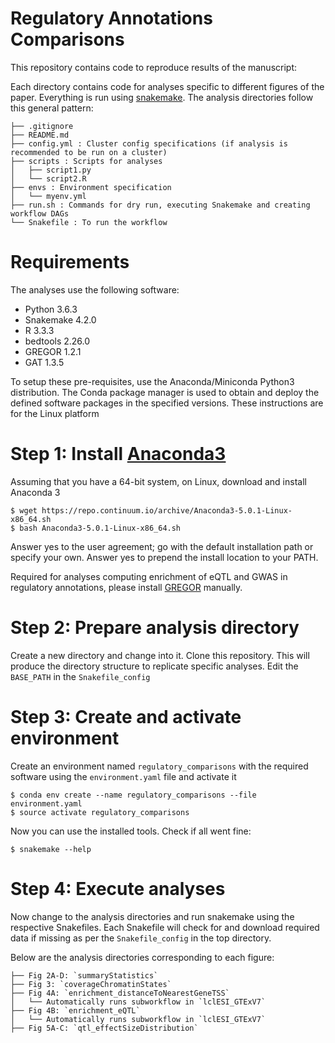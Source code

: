 # Regulatory Annotations Comparisons
This repository contains code to reproduce results of the manuscript:

Each directory contains code for analyses specific to different figures of the paper. Everything is run using [snakemake](http://snakemake.readthedocs.io/en/latest/). The analysis directories follow this general pattern:
```	
├── .gitignore
├── README.md
├── config.yml : Cluster config specifications (if analysis is recommended to be run on a cluster)
├── scripts : Scripts for analyses
│   ├── script1.py
│   └── script2.R
├── envs : Environment specification 
│   └── myenv.yml
├── run.sh : Commands for dry run, executing Snakemake and creating workflow DAGs
└── Snakefile : To run the workflow
```

# Requirements

The analyses use the following software:

* Python 3.6.3
* Snakemake 4.2.0
* R 3.3.3	
* bedtools 2.26.0
* GREGOR 1.2.1
* GAT 1.3.5

To setup these pre-requisites, use the Anaconda/Miniconda Python3 distribution. The Conda package manager is used to obtain and deploy the defined software packages in the specified versions. These instructions are for the Linux platform
	
# Step 1: Install [Anaconda3](https://conda.io/docs/user-guide/install/index.html)
Assuming that you have a 64-bit system, on Linux, download and install Anaconda 3
```
$ wget https://repo.continuum.io/archive/Anaconda3-5.0.1-Linux-x86_64.sh
$ bash Anaconda3-5.0.1-Linux-x86_64.sh
```
Answer yes to the user agreement; go with the default installation path or specify your own. Answer yes to prepend the install location to your PATH.

Required for analyses computing enrichment of eQTL and GWAS in regulatory annotations, please install [GREGOR](https://genome.sph.umich.edu/wiki/GREGOR) manually.

# Step 2: Prepare analysis directory
Create a new directory and change into it.
Clone this repository. This will produce the directory structure to replicate specific analyses. Edit the `BASE_PATH` in the `Snakefile_config`

# Step 3: Create and activate environment
Create an environment named `regulatory_comparisons` with the required software using the `environment.yaml` file and activate it
```
$ conda env create --name regulatory_comparisons --file environment.yaml
$ source activate regulatory_comparisons
```
Now you can use the installed tools. Check if all went fine:
```
$ snakemake --help
```
# Step 4: Execute analyses
Now change to the analysis directories and run snakemake using the respective Snakefiles. Each Snakefile will check for and download required data if missing as per the `Snakefile_config` in the top directory.

Below are the analysis directories corresponding to each figure:
```	
├── Fig 2A-D: `summaryStatistics`
├── Fig 3: `coverageChromatinStates`
├── Fig 4A: `enrichment_distanceToNearestGeneTSS`
│   └── Automatically runs subworkflow in `lclESI_GTExV7`
├── Fig 4B: `enrichment_eQTL`
│   └── Automatically runs subworkflow in `lclESI_GTExV7`
├── Fig 5A-C: `qtl_effectSizeDistribution`
```
	